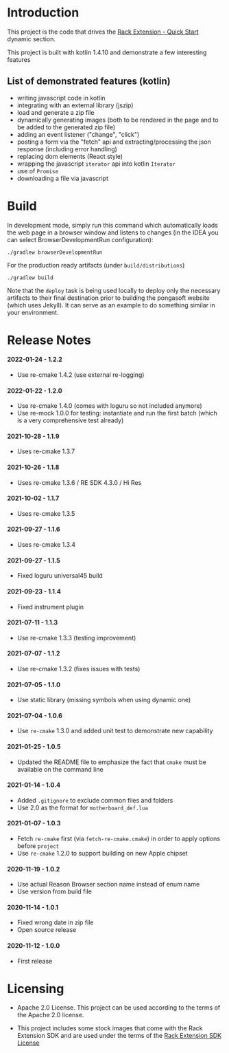 Introduction
============

This project is the code that drives the [Rack Extension - Quick Start](https://pongasoft.com/re-quickstart/index.html) dynamic section.

This project is built with kotlin 1.4.10 and demonstrate a few interesting features

List of demonstrated features (kotlin)
--------------------------------------

* writing javascript code in kotlin
* integrating with an external library (jszip)
* load and generate a zip file
* dynamically generating images (both to be rendered in the page and to be added to the generated zip file)
* adding an event listener ("change", "click")
* posting a form via the "fetch" api and extracting/processing the json response (including error handling)
* replacing dom elements (React style)
* wrapping the javascript `iterator` api into kotlin `Iterator`
* use of `Promise`
* downloading a file via javascript

Build
=====

In development mode, simply run this command which automatically loads the web page in a browser window and listens to changes (in the IDEA you can select BrowserDevelopmentRun configuration):

```
./gradlew browserDevelopmentRun
```

For the production ready artifacts (under `build/distributions`)
```
./gradlew build
```

Note that the `deploy` task is being used locally to deploy only the necessary artifacts to their final destination prior to building the pongasoft website (which uses Jekyll). It can serve as an example to do something similar in your environment.

Release Notes
=============
#### 2022-01-24 - 1.2.2

* Use re-cmake 1.4.2 (use external re-logging)

#### 2022-01-22 - 1.2.0

* Use re-cmake 1.4.0 (comes with loguru so not included anymore)
* Use re-mock 1.0.0 for testing: instantiate and run the first batch (which is a very comprehensive test already)

#### 2021-10-28 - 1.1.9
* Uses re-cmake 1.3.7

#### 2021-10-26 - 1.1.8
* Uses re-cmake 1.3.6 / RE SDK 4.3.0 / Hi Res

#### 2021-10-02 - 1.1.7
* Uses re-cmake 1.3.5

#### 2021-09-27 - 1.1.6
* Uses re-cmake 1.3.4

#### 2021-09-27 - 1.1.5
* Fixed loguru universal45 build

#### 2021-09-23 - 1.1.4
* Fixed instrument plugin

#### 2021-07-11 - 1.1.3
* Use re-cmake 1.3.3 (testing improvement)

#### 2021-07-07 - 1.1.2
* Use re-cmake 1.3.2 (fixes issues with tests)

#### 2021-07-05 - 1.1.0
* Use static library (missing symbols when using dynamic one) 

#### 2021-07-04 - 1.0.6
* Use `re-cmake` 1.3.0 and added unit test to demonstrate new capability

#### 2021-01-25 - 1.0.5
* Updated the README file to emphasize the fact that `cmake` must be available on the command line

#### 2021-01-14 - 1.0.4
* Added `.gitignore` to exclude common files and folders
* Use 2.0 as the format for `motherboard_def.lua`

#### 2021-01-07 - 1.0.3
* Fetch `re-cmake` first (via `fetch-re-cmake.cmake`) in order to apply options before `project`
* Use `re-cmake` 1.2.0 to support building on new Apple chipset

#### 2020-11-19 - 1.0.2
* Use actual Reason Browser section name instead of enum name
* Use version from build file

#### 2020-11-14 - 1.0.1
* Fixed wrong date in zip file
* Open source release


#### 2020-11-12 - 1.0.0
* First release

Licensing
=========

* Apache 2.0 License. This project can be used according to the terms of the Apache 2.0 license.

* This project includes some stock images that come with the Rack Extension SDK and are used under the terms of the [Rack Extension SDK License](https://developer.reasonstudios.com/agreements/rack-extension-sdk-license-agreement)

